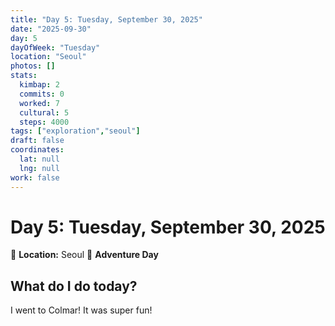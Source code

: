 ```yaml
---
title: "Day 5: Tuesday, September 30, 2025"
date: "2025-09-30"
day: 5
dayOfWeek: "Tuesday"
location: "Seoul"
photos: []
stats:
  kimbap: 2
  commits: 0
  worked: 7
  cultural: 5
  steps: 4000
tags: ["exploration","seoul"]
draft: false
coordinates:
  lat: null
  lng: null
work: false
---
```

# Day 5: Tuesday, September 30, 2025

📍 **Location:** Seoul
🎒 **Adventure Day**

## What do I do today?
I went to Colmar! It was super fun!


